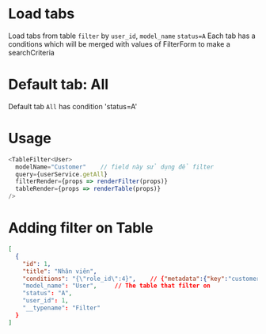 # Load tabs

Load tabs from table `filter` by `user_id`, `model_name` `status=A`
Each tab has a conditions which will be merged with values of FilterForm to make a searchCriteria

# Default tab: All

Default tab `All` has condition 'status=A'

# Usage

```js
<TableFilter<User>
  modelName="Customer"    // field này sử dụng để filter
  query={userService.getAll}
  filterRender={props => renderFilter(props)}
  tableRender={props => renderTable(props)}
/>
```

# Adding filter on Table

```json
[
  {
    "id": 1,
    "title": "Nhân viên",
    "conditions": "{\"role_id\":4}",    // {"metadata":{"key":"customerType", "value":"1"}}
    "model_name": "User",     // The table that filter on
    "status": "A",
    "user_id": 1,
    "__typename": "Filter"
  }
]
```

